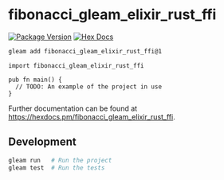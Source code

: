 # fibonacci_gleam_elixir_rust_ffi

[![Package Version](https://img.shields.io/hexpm/v/fibonacci_gleam_elixir_rust_ffi)](https://hex.pm/packages/fibonacci_gleam_elixir_rust_ffi)
[![Hex Docs](https://img.shields.io/badge/hex-docs-ffaff3)](https://hexdocs.pm/fibonacci_gleam_elixir_rust_ffi/)

```sh
gleam add fibonacci_gleam_elixir_rust_ffi@1
```
```gleam
import fibonacci_gleam_elixir_rust_ffi

pub fn main() {
  // TODO: An example of the project in use
}
```

Further documentation can be found at <https://hexdocs.pm/fibonacci_gleam_elixir_rust_ffi>.

## Development

```sh
gleam run   # Run the project
gleam test  # Run the tests
```
